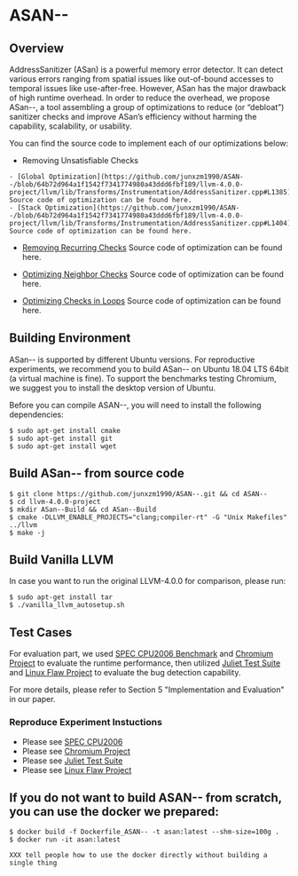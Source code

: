# ASAN--

## Overview
AddressSanitizer (ASan) is a powerful memory error detector. It can detect various errors ranging from spatial issues like out-of-bound accesses to temporal issues like use-after-free. However, ASan has the major drawback of high runtime overhead. In order to reduce the overhead, we propose ASan--, a tool assembling a group of optimizations to reduce (or “debloat”) sanitizer checks and improve ASan’s efficiency without harming the capability, scalability, or usability.

You can find the source code to implement each of our optimizations below:

- Removing Unsatisfiable Checks

```
- [Global Optimization](https://github.com/junxzm1990/ASAN--/blob/64b72d964a1f1542f7341774980a43ddd6fbf189/llvm-4.0.0-project/llvm/lib/Transforms/Instrumentation/AddressSanitizer.cpp#L1385) Source code of optimization can be found here.
- [Stack Optimization](https://github.com/junxzm1990/ASAN--/blob/64b72d964a1f1542f7341774980a43ddd6fbf189/llvm-4.0.0-project/llvm/lib/Transforms/Instrumentation/AddressSanitizer.cpp#L1404) Source code of optimization can be found here.
```

- [Removing Recurring Checks](https://github.com/junxzm1990/ASAN--/blob/64b72d964a1f1542f7341774980a43ddd6fbf189/llvm-4.0.0-project/llvm/lib/Transforms/Instrumentation/AddressSanitizer.cpp#L3212) Source code of optimization can be found here.

- [Optimizing Neighbor Checks](https://github.com/junxzm1990/ASAN--/blob/64b72d964a1f1542f7341774980a43ddd6fbf189/llvm-4.0.0-project/llvm/lib/Transforms/Instrumentation/AddressSanitizer.cpp#L3217) Source code of optimization can be found here.

- [Optimizing Checks in Loops](https://github.com/junxzm1990/ASAN--/blob/64b72d964a1f1542f7341774980a43ddd6fbf189/llvm-4.0.0-project/llvm/lib/Transforms/Instrumentation/AddressSanitizer.cpp#L3220) Source code of optimization can be found here.

## Building Environment
ASan-- is supported by different Ubuntu versions. For reproductive experiments, we recommend you to build ASan-- on Ubuntu 18.04 LTS 64bit (a virtual machine is fine). To support the benchmarks testing Chromium, we suggest you to install the desktop version of Ubuntu.

Before you can compile ASAN--, you will need to install the following dependencies:
```
$ sudo apt-get install cmake
$ sudo apt-get install git
$ sudo apt-get install wget
```

## Build ASan-- from source code
```
$ git clone https://github.com/junxzm1990/ASAN--.git && cd ASAN--
$ cd llvm-4.0.0-project
$ mkdir ASan--Build && cd ASan--Build
$ cmake -DLLVM_ENABLE_PROJECTS="clang;compiler-rt" -G "Unix Makefiles" ../llvm
$ make -j
```

## Build Vanilla LLVM
In case you want to run the original LLVM-4.0.0 for comparison, please run:
```
$ sudo apt-get install tar
$ ./vanilla_llvm_autosetup.sh
```
## Test Cases
For evaluation part, we used [SPEC CPU2006 Benchmark](https://www.spec.org/cpu2006/) and [Chromium Project](https://www.chromium.org/Home) to evaluate the runtime performance, then utilized [Juliet Test Suite](https://samate.nist.gov/SRD/testsuite.php) and [Linux Flaw Project](https://github.com/mudongliang/LinuxFlaw) to evaluate the bug detection capability. 

For more details, please refer to Section 5 "Implementation and Evaluation" in our paper. 

### Reproduce Experiment Instuctions
- Please see [SPEC CPU2006](https://github.com/junxzm1990/ASAN--/tree/master/testcases/spec)
- Please see [Chromium Project](https://github.com/junxzm1990/ASAN--/tree/master/testcases/chromium)
- Please see [Juliet Test Suite](https://github.com/junxzm1990/ASAN--/tree/master/testcases/juliet_test_suite)
- Please see [Linux Flaw Project](https://github.com/junxzm1990/ASAN--/tree/master/testcases/linux_flaw_project)



## If you do not want to build ASAN-- from scratch, you can use the docker we prepared:
```
$ docker build -f Dockerfile_ASAN-- -t asan:latest --shm-size=100g .
$ docker run -it asan:latest

XXX tell people how to use the docker directly without building a single thing


```
